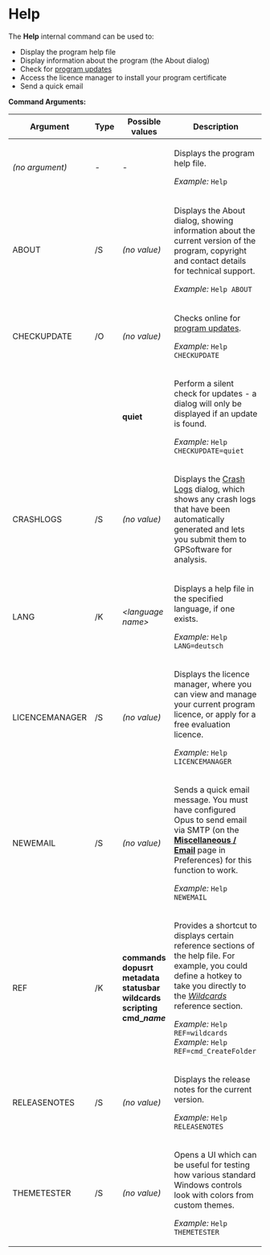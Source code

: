 # Help

The **Help** internal command can be used to:

- Display the program help file
- Display information about the program (the About dialog)
- Check for [program updates](/Manual/additional_functionality/update_checker.md)
- Access the licence manager to install your program certificate
- Send a quick email

**Command Arguments:** 

<table>
<thead><tr><th>
Argument</th><th>
Type</th><th>
Possible values</th><th>
Description
</th></tr></thead><tbody><tr><td>

*(no argument)*</td><td>
-</td><td>
-</td><td>

Displays the program help file.

*Example:* `Help`
</td></tr><tr><td>
ABOUT</td><td>
/S</td><td>

*(no value)*</td><td>

Displays the About dialog, showing information about the current version of the program, copyright and contact details for technical support.

*Example:* `Help ABOUT`
</td></tr><tr><td>
CHECKUPDATE</td><td>
/O</td><td>

*(no value)*</td><td>

Checks online for [program updates](/Manual/additional_functionality/update_checker.md).

*Example:* `Help CHECKUPDATE`
</td></tr><tr><td>
</td><td>
</td><td>

**quiet**</td><td>

Perform a silent check for updates - a dialog will only be displayed if an update is found.

*Example:* `Help CHECKUPDATE=quiet`
</td></tr><tr><td>
CRASHLOGS</td><td>
/S</td><td>

*(no value)*</td><td>

Displays the [Crash Logs](/Manual/additional_functionality/crash_logs.md) dialog, which shows any crash logs that have been automatically generated and lets you submit them to GPSoftware for analysis.
</td></tr><tr><td>
LANG</td><td>
/K</td><td>

*\<language name\>*</td><td>

Displays a help file in the specified language, if one exists.

*Example:* `Help LANG=deutsch`
</td></tr><tr><td>
LICENCEMANAGER</td><td>
/S</td><td>

*(no value)*</td><td>

Displays the licence manager, where you can view and manage your current program licence, or apply for a free evaluation licence.

*Example:* `Help LICENCEMANAGER`
</td></tr><tr><td>
NEWEMAIL</td><td>
/S</td><td>

*(no value)*</td><td>

Sends a quick email message. You must have configured Opus to send email via SMTP (on the **[Miscellaneous / Email](/Manual/preferences/preferences_categories/internet/email.md)** page in Preferences) for this function to work.

*Example:* `Help NEWEMAIL`
</td></tr><tr><td>
REF</td><td>
/K</td><td>

**commands  
dopusrt  
metadata  
statusbar  
wildcards  
scripting  
cmd\_*name***</td><td>

Provides a shortcut to displays certain reference sections of the help file. For example, you could define a hotkey to take you directly to the *[Wildcards](../../wildcard_reference/README.md)* reference section.

*Example:* `Help REF=wildcards`  
*Example:* `Help REF=cmd_CreateFolder`
</td></tr><tr><td>
RELEASENOTES</td><td>
/S</td><td>

*(no value)*</td><td>

Displays the release notes for the current version.

*Example:* `Help RELEASENOTES`
</td></tr><tr><td>
THEMETESTER</td><td>
/S</td><td>

*(no value)*</td><td>

Opens a UI which can be useful for testing how various standard Windows controls look with colors from custom themes.

*Example:* `Help THEMETESTER`
</td></tr></tbody>
</table>

